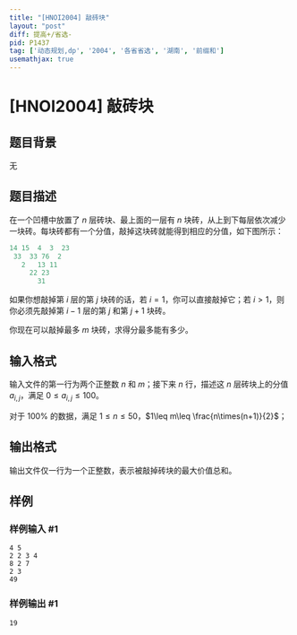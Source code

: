 ```yaml
---
title: "[HNOI2004] 敲砖块"
layout: "post"
diff: 提高+/省选-
pid: P1437
tag: ['动态规划,dp', '2004', '各省省选', '湖南', '前缀和']
usemathjax: true
---
```


# [HNOI2004] 敲砖块
## 题目背景

无
## 题目描述

在一个凹槽中放置了 $n$ 层砖块、最上面的一层有 $n$ 块砖，从上到下每层依次减少一块砖。每块砖都有一个分值，敲掉这块砖就能得到相应的分值，如下图所示：

```cpp
14 15  4  3  23
 33  33 76  2
   2   13 11
     22 23
       31
```
如果你想敲掉第 $i$ 层的第 $j$ 块砖的话，若 $i=1$，你可以直接敲掉它；若 $i>1$，则你必须先敲掉第 $i-1$ 层的第 $j$ 和第 $j+1$ 块砖。

你现在可以敲掉最多 $m$ 块砖，求得分最多能有多少。
## 输入格式

输入文件的第一行为两个正整数 $n$ 和 $m$；接下来 $n$ 行，描述这 $n$ 层砖块上的分值 $a_{i,j}$，满足 $0\leq a_{i,j}\leq 100$。

对于 $100\%$ 的数据，满足 $1\leq n\leq 50$，$1\leq m\leq \frac{n\times(n+1)}{2}$；
## 输出格式

输出文件仅一行为一个正整数，表示被敲掉砖块的最大价值总和。

## 样例

### 样例输入 #1
```
4 5
2 2 3 4
8 2 7
2 3
49
```
### 样例输出 #1
```
19
```
